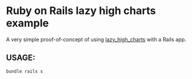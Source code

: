 Ruby on Rails lazy high charts example
==============================


A very simple proof-of-concept of using [lazy_high_charts](https://github.com/michelson/lazy_high_charts) with a Rails app.

## USAGE:

    bundle rails s